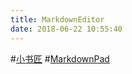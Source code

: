 ```yaml
---
title: MarkdownEditor
date: 2018-06-22 10:55:40
---
```


#[小书匠](https://github.com/suziwen/markdownxiaoshujiang/releases/tag/v1.13.0)
#[MarkdownPad](http://markdownpad.com/)
